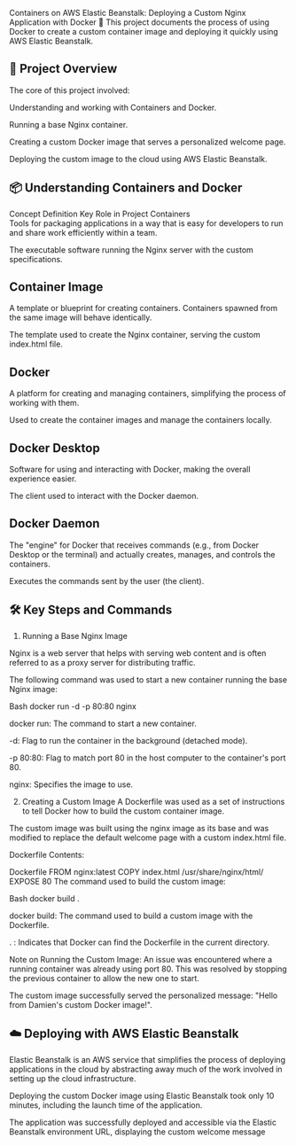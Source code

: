 Containers on AWS Elastic Beanstalk: Deploying a Custom Nginx Application with Docker 🐳
This project documents the process of using Docker to create a custom container image and deploying it quickly using AWS Elastic Beanstalk.

🚀 Project Overview
--
The core of this project involved:

Understanding and working with Containers and Docker.

Running a base Nginx container.

Creating a custom Docker image that serves a personalized welcome page.

Deploying the custom image to the cloud using AWS Elastic Beanstalk.

📦 Understanding Containers and Docker
--
Concept	Definition	Key Role in Project
Containers	
Tools for packaging applications in a way that is easy for developers to run and share work efficiently within a team.

The executable software running the Nginx server with the custom specifications.

Container Image	
--
A template or blueprint for creating containers. Containers spawned from the same image will behave identically.


The template used to create the Nginx container, serving the custom index.html file.

Docker	
--
A platform for creating and managing containers, simplifying the process of working with them.

Used to create the container images and manage the containers locally.


Docker Desktop	
--
Software for using and interacting with Docker, making the overall experience easier.

The client used to interact with the Docker daemon.

Docker Daemon	
--
The "engine" for Docker that receives commands (e.g., from Docker Desktop or the terminal) and actually creates, manages, and controls the containers.

Executes the commands sent by the user (the client).

🛠️ Key Steps and Commands
--
1. Running a Base Nginx Image

Nginx is a web server that helps with serving web content and is often referred to as a proxy server for distributing traffic.

The following command was used to start a new container running the base Nginx image:

Bash
docker run -d -p 80:80 nginx

docker run: The command to start a new container.


-d: Flag to run the container in the background (detached mode).


-p 80:80: Flag to match port 80 in the host computer to the container's port 80.

nginx: Specifies the image to use.


2. Creating a Custom Image
A Dockerfile was used as a set of instructions to tell Docker how to build the custom container image.

The custom image was built using the nginx image as its base and was modified to replace the default welcome page with a custom index.html file.

Dockerfile Contents:

Dockerfile
FROM nginx:latest
COPY index.html /usr/share/nginx/html/
EXPOSE 80
The command used to build the custom image:

Bash
docker build .

docker build: The command used to build a custom image with the Dockerfile.


. : Indicates that Docker can find the Dockerfile in the current directory.

Note on Running the Custom Image: An issue was encountered where a running container was already using port 80. This was resolved by stopping the previous container to allow the new one to start.

The custom image successfully served the personalized message: "Hello from Damien's custom Docker image!".

☁️ Deploying with AWS Elastic Beanstalk
--

Elastic Beanstalk is an AWS service that simplifies the process of deploying applications in the cloud by abstracting away much of the work involved in setting up the cloud infrastructure.

Deploying the custom Docker image using Elastic Beanstalk took only 10 minutes, including the launch time of the application.

The application was successfully deployed and accessible via the Elastic Beanstalk environment URL, displaying the custom welcome message

